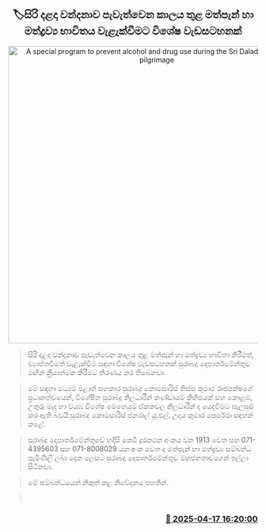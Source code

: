 <p align='center'><b><h2 align='center' title='A special program to prevent alcohol and drug use during the Sri Dalada Maligawa pilgrimage'>🏷සිරි දළදා වන්දනාව පැවැත්වෙන කාලය තුළ මත්පැන් හා මත්ද්‍රව්‍ය භාවිතය වැළැක්වීමට විශේෂ වැඩසටහනක්</h2></b></p>
<p align='center'><img src='https://helakuru.sgp1.cdn.digitaloceanspaces.com/esana/images/lib/excise[1].jpg' width='600' alt='A special program to prevent alcohol and drug use during the Sri Dalada Maligawa pilgrimage'></p>

> සිරි දළදා වන්දනාව පැවැත්වෙන කාලය තුළ මත්පැන් හා මත්ද්‍රව්‍ය භාවිතා කිරීමත්, ව්‍යාප්තවීමත් වැළැක්වීම සඳහා විශේෂ වැඩසටහනක් සුරාබදු දෙපාර්තමේන්තුව මඟින් ක්‍රියාත්මක කිරීමට තීරණය කර තිබෙනවා.

> මේ සඳහා මධ්‍යම පළාත් සහකාර සුරාබදු කොමසාරිස් තිස්ස කුමාර රාජපක්ෂගේ ප්‍රධානත්වයෙන්, විශේෂිත සුරාබදු නිලධාරීන් කණ්ඩායම් කිහිපයක් සහ කොළඹ, උතුරු මැද හා වයඹ විශේෂ මෙහෙයුම් ඒකකවල නිලධාරීන් ද යෙදවීමට සැලසුම් කර ඇති බවයි සුරාබදු කොමසාරිස් ජනරාල් යූ.එල්. උදය කුමාර පෙරේරා සඳහන් කළේ.

> සුරාබදු දෙපාර්තමේන්තුවේ හදිසි කෙටි දුරකථන අංකය වන 1913 වෙත සහ 071-4395603 සහ 071-8008029 යන අංක වෙත ද මත්පැන් හා මත්ද්‍රව්‍ය සම්බන්ධ පැමිණිලි ලබා දෙන ලෙසට සුරාබදු දෙපාර්තමේන්තුව මහජනතාවගෙන් ඉල්ලා සිටිනවා.

> මේ සම්බන්ධයෙන් නිකුත් කළ නිවේදනය පහතින්. 

>  



<h3 align='right'><a href='https://www.helakuru.lk/esana/p/109296/'>📅 2025-04-17 16:20:00</a></h3>
